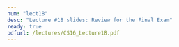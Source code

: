 ```yaml
---
num: "lect18"
desc: "Lecture #18 slides: Review for the Final Exam"
ready: true
pdfurl: /lectures/CS16_Lecture18.pdf
---
```

